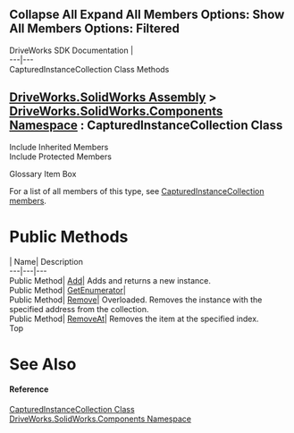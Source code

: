 Collapse All Expand All Members Options: Show All  Members Options: Filtered   
---  
DriveWorks SDK Documentation  |   
---|---  
CapturedInstanceCollection Class Methods   
  
[DriveWorks.SolidWorks Assembly](topic13342.md) > [DriveWorks.SolidWorks.Components Namespace](topic13925.md) : CapturedInstanceCollection Class  
---  
  
Include Inherited Members    
Include Protected Members    


Glossary Item Box

For a list of all members of this type, see [CapturedInstanceCollection members](topic14275.md).

# Public Methods

| Name| Description  
---|---|---  
Public Method| [Add](topic14280.md)| Adds and returns a new instance.   
Public Method| [GetEnumerator](topic14281.md)|   
Public Method| [Remove](topic14282.md)| Overloaded. Removes the instance with the specified address from the collection.   
Public Method| [RemoveAt](topic14285.md)| Removes the item at the specified index.   
Top

# See Also

#### Reference

[CapturedInstanceCollection Class](topic14274.md)   
[DriveWorks.SolidWorks.Components Namespace](topic13925.md)


